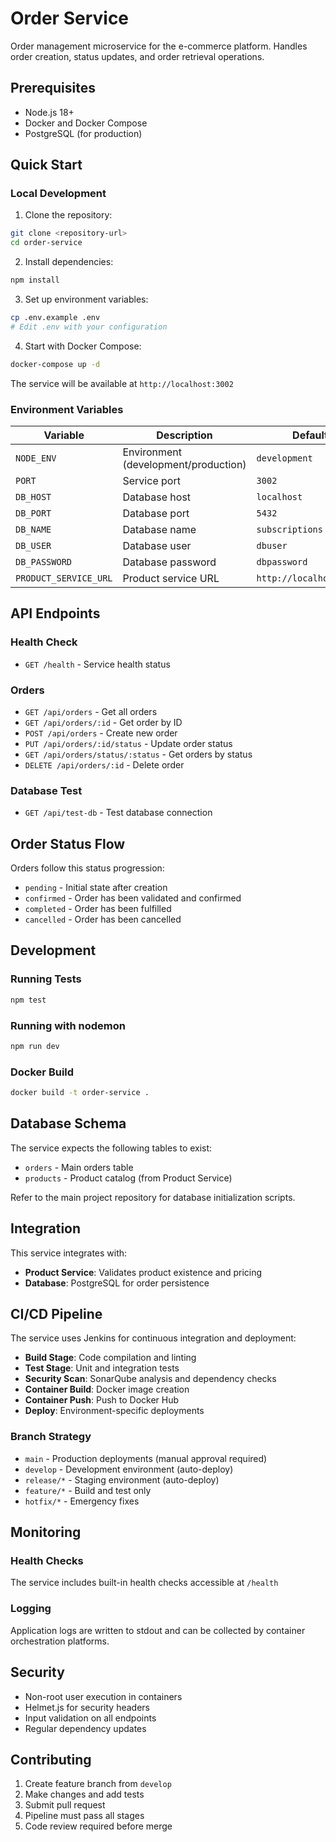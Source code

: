 # Order Service

Order management microservice for the e-commerce platform. Handles order creation, status updates, and order retrieval operations.

## Prerequisites

- Node.js 18+
- Docker and Docker Compose
- PostgreSQL (for production)

## Quick Start

### Local Development

1. Clone the repository:
```bash
git clone <repository-url>
cd order-service
```

2. Install dependencies:
```bash
npm install
```

3. Set up environment variables:
```bash
cp .env.example .env
# Edit .env with your configuration
```

4. Start with Docker Compose:
```bash
docker-compose up -d
```

The service will be available at `http://localhost:3002`

### Environment Variables

| Variable | Description | Default |
|----------|-------------|---------|
| `NODE_ENV` | Environment (development/production) | `development` |
| `PORT` | Service port | `3002` |
| `DB_HOST` | Database host | `localhost` |
| `DB_PORT` | Database port | `5432` |
| `DB_NAME` | Database name | `subscriptions` |
| `DB_USER` | Database user | `dbuser` |
| `DB_PASSWORD` | Database password | `dbpassword` |
| `PRODUCT_SERVICE_URL` | Product service URL | `http://localhost:3001` |

## API Endpoints

### Health Check
- `GET /health` - Service health status

### Orders
- `GET /api/orders` - Get all orders
- `GET /api/orders/:id` - Get order by ID
- `POST /api/orders` - Create new order
- `PUT /api/orders/:id/status` - Update order status
- `GET /api/orders/status/:status` - Get orders by status
- `DELETE /api/orders/:id` - Delete order

### Database Test
- `GET /api/test-db` - Test database connection

## Order Status Flow

Orders follow this status progression:
- `pending` - Initial state after creation
- `confirmed` - Order has been validated and confirmed
- `completed` - Order has been fulfilled
- `cancelled` - Order has been cancelled

## Development

### Running Tests
```bash
npm test
```

### Running with nodemon
```bash
npm run dev
```

### Docker Build
```bash
docker build -t order-service .
```

## Database Schema

The service expects the following tables to exist:
- `orders` - Main orders table
- `products` - Product catalog (from Product Service)

Refer to the main project repository for database initialization scripts.

## Integration

This service integrates with:
- **Product Service**: Validates product existence and pricing
- **Database**: PostgreSQL for order persistence

## CI/CD Pipeline

The service uses Jenkins for continuous integration and deployment:
- **Build Stage**: Code compilation and linting
- **Test Stage**: Unit and integration tests
- **Security Scan**: SonarQube analysis and dependency checks
- **Container Build**: Docker image creation
- **Container Push**: Push to Docker Hub
- **Deploy**: Environment-specific deployments

### Branch Strategy

- `main` - Production deployments (manual approval required)
- `develop` - Development environment (auto-deploy)
- `release/*` - Staging environment (auto-deploy)
- `feature/*` - Build and test only
- `hotfix/*` - Emergency fixes

## Monitoring

### Health Checks
The service includes built-in health checks accessible at `/health`

### Logging
Application logs are written to stdout and can be collected by container orchestration platforms.

## Security

- Non-root user execution in containers
- Helmet.js for security headers
- Input validation on all endpoints
- Regular dependency updates

## Contributing

1. Create feature branch from `develop`
2. Make changes and add tests
3. Submit pull request
4. Pipeline must pass all stages
5. Code review required before merge

